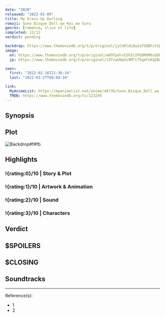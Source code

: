 ```yaml
---
date: "2020"
released: "2022-01-09"
title: My Dress-Up Darling
romaji: Sono Bisque Doll wa Koi wo Suru
genres: [romance, slice of life]
completed: 12/12
verdict: pending

backdrop: https://www.themoviedb.org/t/p/original/jyCeRldLBa2ofS8BFztVpxl6qaN.jpg
image:
  en: https://www.themoviedb.org/t/p/original/w09TpdruCEhZcIPGDMhM6sGDhg7.jpg
  jp: https://www.themoviedb.org/t/p/original/i9TswU0pOi9MTi75qeFxKqIBwz2.jpg

seen:
  first: "2022-02-16T21:36:16"
  last: "2022-03-27T09:04:10"

link:
  MyAnimeList: https://myanimelist.net/anime/48736/Sono_Bisque_Doll_wa_Koi_wo_Suru
  TMDB: https://www.themoviedb.org/tv/123249
---
```



## Synopsis

## Plot

![Backdrop#f#fb](https://www.themoviedb.org/t/p/original/2iYfq4Q4IXSmWXU8A4B3Py29jiB.jpg "Source: TMDB")

## Highlights

### !{rating:0}/10 | Story & Plot

### !{rating:1}/10 | Artwork & Animation

### !{rating:2}/10 | Sound

### !{rating:3}/10 | Characters

## Verdict

## $SPOILERS

## $CLOSING

## Soundtracks

***
Reference(s):

- 1
- 2
